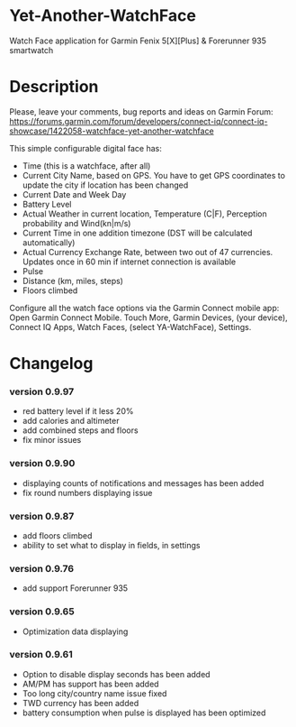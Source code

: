 # Yet-Another-WatchFace
Watch Face application for Garmin Fenix 5[X][Plus] & Forerunner 935 smartwatch

# Description
Please, leave your comments, bug reports and ideas on Garmin Forum:
https://forums.garmin.com/forum/developers/connect-iq/connect-iq-showcase/1422058-watchface-yet-another-watchface

This simple configurable digital face has:

- Time (this is a watchface, after all)
- Current City Name, based on GPS. You have to get GPS coordinates to update the city if location has been changed
- Current Date and Week Day
- Battery Level
- Actual Weather in current location, Temperature (C|F), Perception probability and Wind(kn|m/s)
- Current Time in one addition timezone (DST will be calculated automatically)
- Actual Currency Exchange Rate, between two out of 47 currencies. Updates once in 60 min if internet connection is available
- Pulse
- Distance (km, miles, steps)
- Floors climbed

Configure all the watch face options via the Garmin Connect mobile app:
Open Garmin Connect Mobile. Touch More, Garmin Devices, (your device), Connect IQ Apps, Watch Faces, (select YA-WatchFace), Settings.


# Changelog

### version 0.9.97 
- red battery level if it less 20%
- add calories and altimeter
- add combined steps and floors  
- fix minor issues

### version 0.9.90
- displaying counts of notifications and messages has been added
- fix round numbers displaying issue

### version 0.9.87
- add floors climbed 
- ability to set what to display in fields, in settings 

### version 0.9.76
- add support Forerunner 935 

### version 0.9.65
- Optimization data displaying

### version 0.9.61 
- Option to disable display seconds has been added
- AM/PM has support has been added
- Too long city/country name issue fixed
- TWD currency has been added
- battery consumption when pulse is displayed has been optimized 
